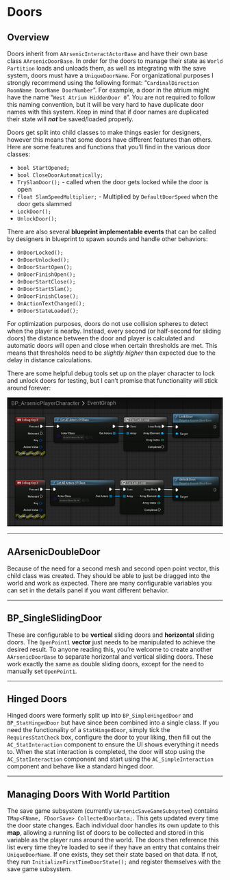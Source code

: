 # Doors

## Overview

Doors inherit from `AArsenicInteractActorBase` and have their own base class `AArsenicDoorBase`. In order for the doors to manage their state as `World Partition` loads and unloads them, as well as integrating with the save system, doors must have a `UniqueDoorName`. For organizational purposes I strongly recommend using the following format: “`CardinalDirection RoomName DoorName DoorNumber`”. For example, a door in the atrium might have the name “`West Atrium HiddenDoor 0`”. You are not required to follow this naming convention, but it will be very hard to have duplicate door names with this system. Keep in mind that if door names are duplicated their state will ***not*** be saved/loaded properly. 

Doors get split into child classes to make things easier for designers, however this means that some doors have different features than others. Here are some features and functions that you’ll find in the various door classes:

- `bool StartOpened;`
- `bool CloseDoorAutomatically;`
- `TrySlamDoor();` - called when the door gets locked while the door is open
- `float SlamSpeedMultiplier;` - Multiplied by `DefaultDoorSpeed` when the door gets slammed
- `LockDoor();`
- `UnlockDoor();`

There are also several **blueprint implementable events** that can be called by designers in blueprint to spawn sounds and handle other behaviors:

- `OnDoorLocked();`
- `OnDoorUnlocked();`
- `OnDoorStartOpen();`
- `OnDoorFinishOpen();`
- `OnDoorStartClose();`
- `OnDoorStartSlam();`
- `OnDoorFinishClose();`
- `OnActionTextChanged();`
- `OnDoorStateLoaded();`

For optimization purposes, doors do not use collision spheres to detect when the player is nearby. Instead, every second (or half-second for sliding doors) the distance between the door and player is calculated and automatic doors will open and close when certain thresholds are met. This means that thresholds need to be *slightly higher* than expected due to the delay in distance calculations.

There are some helpful debug tools set up on the player character to lock and unlock doors for testing, but I can’t promise that functionality will stick around forever:

![Door Debug Tools](img/Doors/DoorDebugFunctions.png)

---
## AArsenicDoubleDoor

Because of the need for a second mesh and second open point vector, this child class was created. They should be able to just be dragged into the world and work as expected. There are many configurable variables you can set in the details panel if you want different behavior.

---
## BP_SingleSlidingDoor

These are configurable to be **vertical** sliding doors and **horizontal** sliding doors. The `OpenPoint1` **vector** just needs to be manipulated to achieve the desired result. To anyone reading this, you’re welcome to create another `AArsenicDoorBase` to separate horizontal and vertical sliding doors. These work exactly the same as double sliding doors, except for the need to manually set `OpenPoint1`.

---
## Hinged Doors

Hinged doors were formerly split up into `BP_SimpleHingedDoor` and `BP_StatHingedDoor` but have since been combined into a single class. If you need the functionality of a `StatHingedDoor`, simply tick the `RequiresStatCheck` box, configure the door to your liking, then fill out the `AC_StatInteraction` component to ensure the UI shows everything it needs to. When the stat interaction is completed, the door will stop using the `AC_StatInteraction` component and start using the `AC_SimpleInteraction` component and behave like a standard hinged door.

---
## Managing Doors With World Partition
The save game subsystem (currently `UArsenicSaveGameSubsystem`) contains `TMap<FName, FDoorSave> CollectedDoorData;`. This gets updated every time the door state changes. Each individual door handles its own update to this **map**, allowing a running list of doors to be collected and stored in this variable as the player runs around the world. The doors then reference this list every time they’re loaded to see if they have an entry that contains their `UniqueDoorName`. If one exists, they set their state based on that data. If not, they run `InitializeFirstTimeDoorState();` and register themselves with the save game subsystem. 